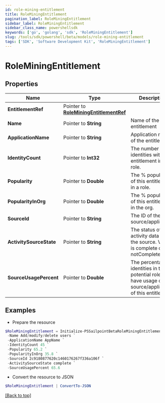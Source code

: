 ```yaml
---
id: role-mining-entitlement
title: RoleMiningEntitlement
pagination_label: RoleMiningEntitlement
sidebar_label: RoleMiningEntitlement
sidebar_class_name: powershellsdk
keywords: ['go', 'golang', 'sdk', 'RoleMiningEntitlement'] 
slug: /tools/sdk/powershell/beta/models/role-mining-entitlement
tags: ['SDK', 'Software Development Kit', 'RoleMiningEntitlement']
---
```



# RoleMiningEntitlement

## Properties

Name | Type | Description | Notes
------------ | ------------- | ------------- | -------------
**EntitlementRef** |  Pointer to [**RoleMiningEntitlementRef**](role-mining-entitlement-ref) |  | [optional] 
**Name** |  Pointer to **String** | Name of the entitlement | [optional] 
**ApplicationName** |  Pointer to **String** | Application name of the entitlement | [optional] 
**IdentityCount** |  Pointer to **Int32** | The number of identities with this entitlement in a role. | [optional] 
**Popularity** |  Pointer to **Double** | The % popularity of this entitlement in a role. | [optional] 
**PopularityInOrg** |  Pointer to **Double** | The % popularity of this entitlement in the org. | [optional] 
**SourceId** |  Pointer to **String** | The ID of the source/application. | [optional] 
**ActivitySourceState** |  Pointer to **String** | The status of activity data for the source.   Value is complete or notComplete. | [optional] 
**SourceUsagePercent** |  Pointer to **Double** | The percentage of identities in the potential role that have usage of the source/application of this entitlement. | [optional] 

## Examples

- Prepare the resource
```powershell
$RoleMiningEntitlement = Initialize-PSSailpointBetaRoleMiningEntitlement  -EntitlementRef null `
 -Name Add/modify/delete users `
 -ApplicationName AppName `
 -IdentityCount 45 `
 -Popularity 65.2 `
 -PopularityInOrg 35.8 `
 -SourceId 2c9180877620c1460176267f336a106f `
 -ActivitySourceState complete `
 -SourceUsagePercent 65.6
```

- Convert the resource to JSON
```powershell
$RoleMiningEntitlement | ConvertTo-JSON
```


[[Back to top]](#) 

